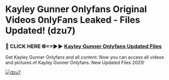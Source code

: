 # Kayley Gunner Onlyfans Original Videos 0nlyFans Leaked - Files Updated! (dzu7)

<h3>🔴 CLICK HERE 🌐==►► <a href="https://best4dudes.click/HH4t6V" rel="nofollow">Kayley Gunner Onlyfans Updated Files</a></h3>

Get Kayley Gunner Onlyfans and all content. Now you can access all videos and pictures of Kayley Gunner Onlyfans. New Updated Files 2025!

[![dzu7](https://github.com/user-attachments/assets/8c521d6e-e6e3-4a75-9320-d58ab9d79d5b)](https://best4dudes.click/HH4t6V)
